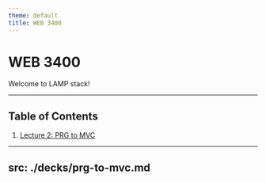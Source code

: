 ```yaml
---
theme: default
title: WEB 3400
---
```


# WEB 3400

Welcome to LAMP stack!

---

## Table of Contents

1. [Lecture 2: PRG to MVC](#prg-to-mvc)

---
src: ./decks/prg-to-mvc.md
---
